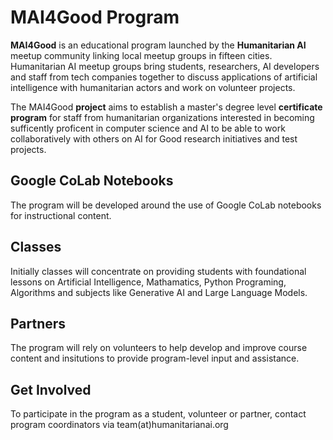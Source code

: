 # MAI4Good Program

**MAI4Good** is an educational program launched by the **Humanitarian AI** meetup community linking local meetup groups in fifteen cities. Humanitarian AI meetup groups bring students, researchers, AI developers and staff from tech companies together to discuss applications of artificial intelligence with humanitarian actors and work on volunteer projects.

The MAI4Good **project** aims to establish a master's degree level **certificate program** for staff from humanitarian organizations interested in becoming sufficently proficent in computer science and AI to be able to work collaboratively with others on AI for Good research initiatives and test projects.

## Google CoLab Notebooks

The program will be developed around the use of Google CoLab notebooks for instructional content.

## Classes

Initially classes will concentrate on providing students with foundational lessons on Artificial Intelligence, Mathamatics, Python Programing, Algorithms and subjects like Generative AI and Large Language Models.

## Partners

The program will rely on volunteers to help develop and improve course content and insitutions to provide program-level input and assistance.

## Get Involved

To participate in the program as a student, volunteer or partner, contact program coordinators via team(at)humanitarianai.org

